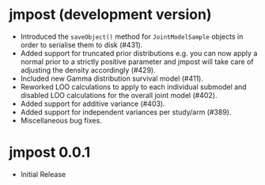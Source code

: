 
# jmpost (development version)

- Introduced the `saveObject()` method for `JointModelSample` objects in order to serialise them to disk (#431).
- Added support for truncated prior distributions e.g. you can now apply a normal prior to a strictly positive parameter and jmpost will take care of adjusting the density accordingly (#429).
- Included new Gamma distribution survival model (#411).
- Reworked LOO calculations to apply to each individual submodel and disabled LOO calculations for the overall joint model (#402).
- Added support for additive variance (#403).
- Added support for independent variances per study/arm (#389).
- Miscellaneous bug fixes.

# jmpost 0.0.1

- Initial Release
